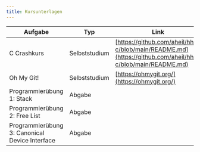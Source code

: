 ```yaml
---
title: Kursunterlagen
---
```


| Aufgabe | Typ | Link | 
| --- | --- | --- |
| C Crashkurs | Selbststudium | [https://github.com/aheil/hhn-c/blob/main/README.md](https://github.com/aheil/hhn-c/blob/main/README.md) | 
| Oh My Git! | Selbststudium | [https://ohmygit.org/](https://ohmygit.org/) | 
| Programmierübung 1: Stack | Abgabe | |
| Programmierübung 2: Free List | Abgabe | |
| Programmierübung 3: Canonical Device Interface | Abgabe | | 